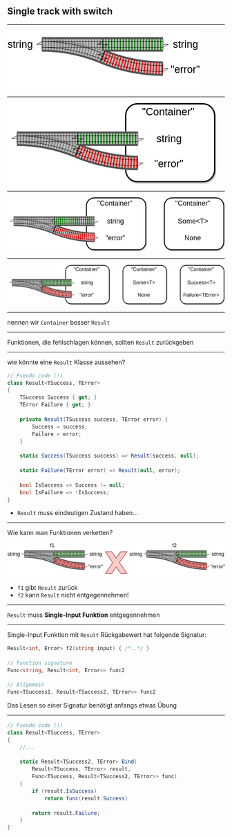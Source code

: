 ## Single track with switch

---

![img](resources/drawio/rop-Page-3a.png)

---

![img](resources/drawio/rop-Page-3c1.png)

---

![img](resources/drawio/rop-Page-3c2.png)

---

![img](resources/drawio/rop-Page-3c3.png)

---

nennen wir `Container` besser `Result`

---

Funktionen, die fehlschlagen können, sollten `Result` zurückgeben

---

wie könnte eine `Result` Klasse aussehen?

```csharp
// Pseudo code (!)
class Result<TSuccess, TError> 
{
    TSuccess Success { get; }
    TError Failure { get; }

    private Result(TSuccess success, TError error) {
        Success = success;
        Failure = error;
    }

    static Success(TSuccess success) => Result(success, null);

    static Failure(TError error) => Result(null, error);

    bool IsSuccess => Success != null;
    bool IsFailure => !IsSuccess;
}
```

- `Result` muss eindeutigen Zustand haben...

---

Wie kann man Funktionen verketten?

![img](resources/drawio/rop-Page-3b.png)

- `f1` gibt `Result` zurück
- `f2` kann `Result` nicht entgegennehmen!

---

`Result` muss **Single-Input Funktion** entgegennehmen

---

Single-Input Funktion mit `Result` Rückgabewert hat folgende Signatur:

```csharp
Result<int, Error> f2(string input) { /*..*/ }

// Function signature
Func<string, Result<int, Error>> func2

// Allgemein
Func<TSuccess1, Result<TSuccess2, TError>> func2
```

Das Lesen so einer Signatur benötigt anfangs etwas Übung

---

```csharp
// Pseudo code (!)
class Result<TSuccess, TError> 
{
    //...
    
    static Result<TSuccess2, TError> Bind(
        Result<TSuccess, TError> result,
        Func<TSuccess, Result<TSuccess2, TError>> func)
    {
        if (result.IsSuccess)
            return func(result.Success)

        return result.Failure;
    }
}
```
